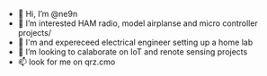 - 👋 Hi, I’m @ne9n
- 👀 I’m interested HAM radio, model airplanse and micro controller projects/ 
- 🌱 I'm and expereceed electrical engineer setting up a home lab
- 💞️ I’m looking to calaborate on IoT and renote sensing projects 
- 📫 look for me on qrz.cmo 

<!---
ne9n/ne9n is a ✨ special ✨ repository because its `README.md` (this file) appears on your GitHub profile.
You can click the Preview link to take a look at your changes.
--->
